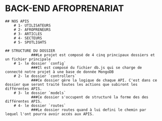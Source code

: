 # BACK-END AFROPRENARIAT

    ## NOS APIS
        # 1- UTILISATEURS
        # 2- AFROPRENEURS
        # 3- ARTICLES
        # 4- SECTEURS
        # 5- SPOTLIGHTS

    ## STRUCTURE DU DOSSIER
                ###Le projet est composé de 4 cinq principaux dossiers et un fichier principale
        # 1- le dossier `config`
                ###Il est composé du fichier db.js qui se charge de connecté notre projet à une base de donnée MongoDB
        # 2- le dossier `controllers`
                ###Ce dossier gère la logique de chaque API. C'est dans ce dossier que seront traité toutes les actions que subiront les différentes APIS.
        # 3- le dossier `models`
                ###Ce dossier s'occupent de structuré la forme des des différentes APIS.
        # 4- le dossier `routes`
                ###Le dossier routes quand à lui defini le chemin par lequel l'ont pourra avoir accés aux APIS.


